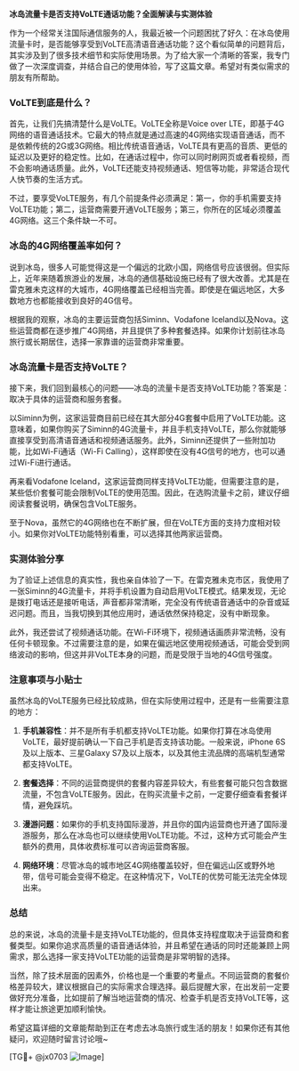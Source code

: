 **冰岛流量卡是否支持VoLTE通话功能？全面解读与实测体验**

作为一个经常关注国际通信服务的人，我最近被一个问题困扰了好久：在冰岛使用流量卡时，是否能够享受到VoLTE高清语音通话功能？这个看似简单的问题背后，其实涉及到了很多技术细节和实际使用场景。为了给大家一个清晰的答案，我专门做了一次深度调查，并结合自己的使用体验，写了这篇文章。希望对有类似需求的朋友有所帮助。

### VoLTE到底是什么？

首先，让我们先搞清楚什么是VoLTE。VoLTE全称是Voice over LTE，即基于4G网络的语音通话技术。它最大的特点就是通过高速的4G网络实现语音通话，而不是依赖传统的2G或3G网络。相比传统语音通话，VoLTE具有更高的音质、更低的延迟以及更好的稳定性。比如，在通话过程中，你可以同时刷网页或者看视频，而不会影响通话质量。此外，VoLTE还能支持视频通话、短信等功能，非常适合现代人快节奏的生活方式。

不过，要享受VoLTE服务，有几个前提条件必须满足：第一，你的手机需要支持VoLTE功能；第二，运营商需要开通VoLTE服务；第三，你所在的区域必须覆盖4G网络。这三个条件缺一不可。

### 冰岛的4G网络覆盖率如何？

说到冰岛，很多人可能觉得这是一个偏远的北欧小国，网络信号应该很弱。但实际上，近年来随着旅游业的发展，冰岛的通信基础设施已经有了很大改善。尤其是在雷克雅未克这样的大城市，4G网络覆盖已经相当完善。即使是在偏远地区，大多数地方也都能接收到良好的4G信号。

根据我的观察，冰岛的主要运营商包括Siminn、Vodafone Iceland以及Nova。这些运营商都在逐步推广4G网络，并且提供了多种套餐选择。如果你计划前往冰岛旅行或长期居住，选择一家靠谱的运营商非常重要。

### 冰岛流量卡是否支持VoLTE？

接下来，我们回到最核心的问题——冰岛的流量卡是否支持VoLTE功能？答案是：取决于具体的运营商和服务套餐。

以Siminn为例，这家运营商目前已经在其大部分4G套餐中启用了VoLTE功能。这意味着，如果你购买了Siminn的4G流量卡，并且手机支持VoLTE，那么你就能够直接享受到高清语音通话和视频通话服务。此外，Siminn还提供了一些附加功能，比如Wi-Fi通话（Wi-Fi Calling），这样即使在没有4G信号的地方，也可以通过Wi-Fi进行通话。

再来看Vodafone Iceland，这家运营商同样支持VoLTE功能，但需要注意的是，某些低价套餐可能会限制VoLTE的使用范围。因此，在选购流量卡之前，建议仔细阅读套餐说明，确保包含VoLTE服务。

至于Nova，虽然它的4G网络也在不断扩展，但在VoLTE方面的支持力度相对较小。如果你对VoLTE功能特别看重，可以选择其他两家运营商。

### 实测体验分享

为了验证上述信息的真实性，我也亲自体验了一下。在雷克雅未克市区，我使用了一张Siminn的4G流量卡，并将手机设置为自动启用VoLTE模式。结果发现，无论是拨打电话还是接听电话，声音都非常清晰，完全没有传统语音通话中的杂音或延迟问题。而且，当我切换到其他应用时，通话依然保持稳定，没有中断现象。

此外，我还尝试了视频通话功能。在Wi-Fi环境下，视频通话画质非常流畅，没有任何卡顿现象。不过需要注意的是，如果在偏远地区使用视频通话，可能会受到网络波动的影响，但这并非VoLTE本身的问题，而是受限于当地的4G信号强度。

### 注意事项与小贴士

虽然冰岛的VoLTE服务已经比较成熟，但在实际使用过程中，还是有一些需要注意的地方：

1. **手机兼容性**：并不是所有手机都支持VoLTE功能。如果你打算在冰岛使用VoLTE，最好提前确认一下自己手机是否支持该功能。一般来说，iPhone 6S及以上版本、三星Galaxy S7及以上版本，以及其他主流品牌的高端机型通常都支持VoLTE。

2. **套餐选择**：不同的运营商提供的套餐内容差异较大，有些套餐可能只包含数据流量，不包含VoLTE服务。因此，在购买流量卡之前，一定要仔细查看套餐详情，避免踩坑。

3. **漫游问题**：如果你的手机支持国际漫游，并且你的国内运营商也开通了国际漫游服务，那么在冰岛也可以继续使用VoLTE功能。不过，这种方式可能会产生额外的费用，具体收费标准可以咨询运营商客服。

4. **网络环境**：尽管冰岛的城市地区4G网络覆盖较好，但在偏远山区或野外地带，信号可能会变得不稳定。在这种情况下，VoLTE的优势可能无法完全体现出来。

### 总结

总的来说，冰岛的流量卡是支持VoLTE功能的，但具体支持程度取决于运营商和套餐类型。如果你追求高质量的语音通话体验，并且希望在通话的同时还能兼顾上网需求，那么选择一家支持VoLTE功能的运营商是非常明智的选择。

当然，除了技术层面的因素外，价格也是一个重要的考量点。不同运营商的套餐价格差异较大，建议根据自己的实际需求合理选择。最后提醒大家，在出发前一定要做好充分准备，比如提前了解当地运营商的情况、检查手机是否支持VoLTE等，这样才能让旅途更加顺利愉快。

希望这篇详细的文章能帮助到正在考虑去冰岛旅行或生活的朋友！如果你还有其他疑问，欢迎随时留言讨论哦~

[TG💪+ @jx0703 ![Image](https://github.com/user-attachments/assets/dbca1d08-cadb-493c-b0ec-ad6f7a83f270)]